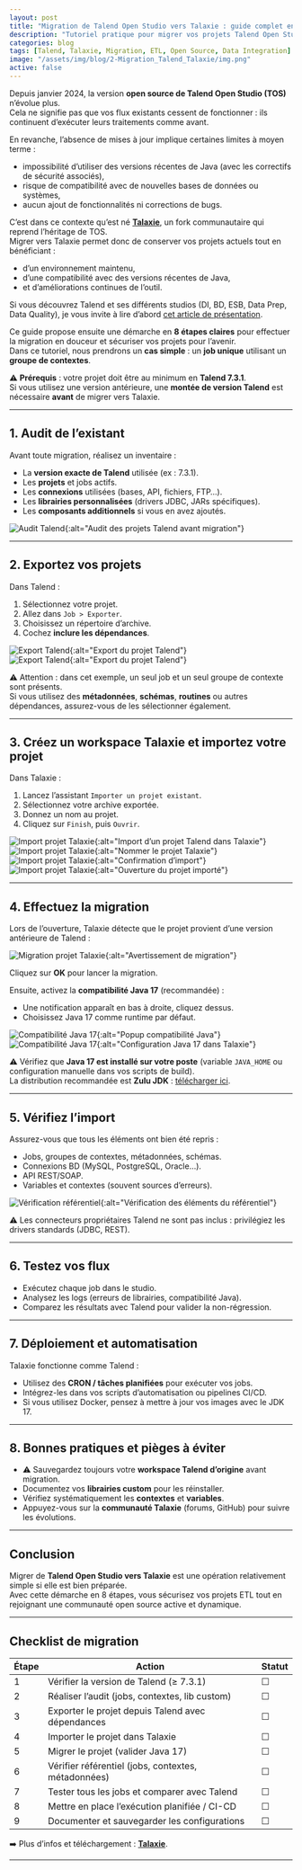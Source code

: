 ```yaml
---
layout: post
title: "Migration de Talend Open Studio vers Talaxie : guide complet en 8 étapes"
description: "Tutoriel pratique pour migrer vos projets Talend Open Studio vers Talaxie en toute sécurité. Étapes, bonnes pratiques et pièges à éviter."
categories: blog
tags: [Talend, Talaxie, Migration, ETL, Open Source, Data Integration]
image: "/assets/img/blog/2-Migration_Talend_Talaxie/img.png"
active: false
---
```


Depuis janvier 2024, la version **open source de Talend Open Studio (TOS)** n’évolue plus.  
Cela ne signifie pas que vos flux existants cessent de fonctionner : ils continuent d’exécuter leurs traitements comme avant.  

En revanche, l’absence de mises à jour implique certaines limites à moyen terme :  
- impossibilité d’utiliser des versions récentes de Java (avec les correctifs de sécurité associés),  
- risque de compatibilité avec de nouvelles bases de données ou systèmes,  
- aucun ajout de fonctionnalités ni corrections de bugs.  

C’est dans ce contexte qu’est né **[Talaxie](https://talaxie.deilink.fr/)**, un fork communautaire qui reprend l’héritage de TOS.  
Migrer vers Talaxie permet donc de conserver vos projets actuels tout en bénéficiant :  
- d’un environnement maintenu,  
- d’une compatibilité avec des versions récentes de Java,  
- et d’améliorations continues de l’outil.  

Si vous découvrez Talend et ses différents studios (DI, BD, ESB, Data Prep, Data Quality), je vous invite à lire d’abord [cet article de présentation](https://bmdata.fr/blog/talend-studios/).  

Ce guide propose ensuite une démarche en **8 étapes claires** pour effectuer la migration en douceur et sécuriser vos projets pour l’avenir.  
Dans ce tutoriel, nous prendrons un **cas simple** : un **job unique** utilisant un **groupe de contextes**.  

⚠️ **Prérequis** : votre projet doit être au minimum en **Talend 7.3.1**.  
Si vous utilisez une version antérieure, une **montée de version Talend** est nécessaire **avant** de migrer vers Talaxie.

<!--more-->

---

## 1. Audit de l’existant

Avant toute migration, réalisez un inventaire :  
- La **version exacte de Talend** utilisée (ex : 7.3.1).  
- Les **projets** et jobs actifs.  
- Les **connexions** utilisées (bases, API, fichiers, FTP…).  
- Les **librairies personnalisées** (drivers JDBC, JARs spécifiques).  
- Les **composants additionnels** si vous en avez ajoutés.  

![Audit Talend](/assets/img/blog/2-Migration_Talend_Talaxie/1-job%20talend.png){:alt="Audit des projets Talend avant migration"}

---

## 2. Exportez vos projets

Dans Talend :  
1. Sélectionnez votre projet.  
2. Allez dans `Job > Exporter`.  
3. Choisissez un répertoire d’archive.  
4. Cochez **inclure les dépendances**.  

![Export Talend](/assets/img/blog/2-Migration_Talend_Talaxie/2-Export_Talend-1.png){:alt="Export du projet Talend"}  
![Export Talend](/assets/img/blog/2-Migration_Talend_Talaxie/2-Export_Talend-2.png){:alt="Export du projet Talend"}  

⚠️ Attention : dans cet exemple, un seul job et un seul groupe de contexte sont présents.  
Si vous utilisez des **métadonnées**, **schémas**, **routines** ou autres dépendances, assurez-vous de les sélectionner également.

---

## 3. Créez un workspace Talaxie et importez votre projet

Dans Talaxie :  
1. Lancez l’assistant `Importer un projet existant`.  
2. Sélectionnez votre archive exportée.  
3. Donnez un nom au projet.  
4. Cliquez sur `Finish`, puis `Ouvrir`.  

![Import projet Talaxie](/assets/img/blog/2-Migration_Talend_Talaxie/3-import_talaxie-1.png){:alt="Import d’un projet Talend dans Talaxie"}  
![Import projet Talaxie](/assets/img/blog/2-Migration_Talend_Talaxie/3-import_talaxie-2.png){:alt="Nommer le projet Talaxie"}  
![Import projet Talaxie](/assets/img/blog/2-Migration_Talend_Talaxie/3-import_talaxie-3.png){:alt="Confirmation d’import"}  
![Import projet Talaxie](/assets/img/blog/2-Migration_Talend_Talaxie/3-import_talaxie-4.png){:alt="Ouverture du projet importé"}  

---

## 4. Effectuez la migration

Lors de l’ouverture, Talaxie détecte que le projet provient d’une version antérieure de Talend :  

![Migration projet Talaxie](/assets/img/blog/2-Migration_Talend_Talaxie/4-migration_talaxie-1.png){:alt="Avertissement de migration"}  

Cliquez sur **OK** pour lancer la migration.  

Ensuite, activez la **compatibilité Java 17** (recommandée) :  
- Une notification apparaît en bas à droite, cliquez dessus.  
- Choisissez Java 17 comme runtime par défaut.  

![Compatibilité Java 17](/assets/img/blog/2-Migration_Talend_Talaxie/4-migration_talaxie-3.png){:alt="Popup compatibilité Java"}  
![Compatibilité Java 17](/assets/img/blog/2-Migration_Talend_Talaxie/4-migration_talaxie-4.png){:alt="Configuration Java 17 dans Talaxie"}  

⚠️ Vérifiez que **Java 17 est installé sur votre poste** (variable `JAVA_HOME` ou configuration manuelle dans vos scripts de build).  
La distribution recommandée est **Zulu JDK** : [télécharger ici](https://www.azul.com/downloads/?package=jdk#zulu).

---

## 5. Vérifiez l’import

Assurez-vous que tous les éléments ont bien été repris :  

- Jobs, groupes de contextes, métadonnées, schémas.  
- Connexions BD (MySQL, PostgreSQL, Oracle…).  
- API REST/SOAP.  
- Variables et contextes (souvent sources d’erreurs).  

![Vérification référentiel](/assets/img/blog/2-Migration_Talend_Talaxie/4-migration_talaxie-2.png){:alt="Vérification des éléments du référentiel"}  

⚠️ Les connecteurs propriétaires Talend ne sont pas inclus : privilégiez les drivers standards (JDBC, REST).  

---

## 6. Testez vos flux

- Exécutez chaque job dans le studio.  
- Analysez les logs (erreurs de librairies, compatibilité Java).  
- Comparez les résultats avec Talend pour valider la non-régression.  

---

## 7. Déploiement et automatisation

Talaxie fonctionne comme Talend :  
- Utilisez des **CRON / tâches planifiées** pour exécuter vos jobs.  
- Intégrez-les dans vos scripts d’automatisation ou pipelines CI/CD.  
- Si vous utilisez Docker, pensez à mettre à jour vos images avec le JDK 17.  

---

## 8. Bonnes pratiques et pièges à éviter

- ⚠️ Sauvegardez toujours votre **workspace Talend d’origine** avant migration.  
- Documentez vos **librairies custom** pour les réinstaller.  
- Vérifiez systématiquement les **contextes** et **variables**.  
- Appuyez-vous sur la **communauté Talaxie** (forums, GitHub) pour suivre les évolutions.  

---

## Conclusion

Migrer de **Talend Open Studio vers Talaxie** est une opération relativement simple si elle est bien préparée.  
Avec cette démarche en 8 étapes, vous sécurisez vos projets ETL tout en rejoignant une communauté open source active et dynamique.  

---

## Checklist de migration

| Étape | Action | Statut |
|-------|--------|--------|
| 1 | Vérifier la version de Talend (≥ 7.3.1) | ☐ |
| 2 | Réaliser l’audit (jobs, contextes, lib custom) | ☐ |
| 3 | Exporter le projet depuis Talend avec dépendances | ☐ |
| 4 | Importer le projet dans Talaxie | ☐ |
| 5 | Migrer le projet (valider Java 17) | ☐ |
| 6 | Vérifier référentiel (jobs, contextes, métadonnées) | ☐ |
| 7 | Tester tous les jobs et comparer avec Talend | ☐ |
| 8 | Mettre en place l’exécution planifiée / CI-CD | ☐ |
| 9 | Documenter et sauvegarder les configurations | ☐ |

➡️ Plus d’infos et téléchargement : [**Talaxie**](https://talaxie.deilink.fr/).  

---
